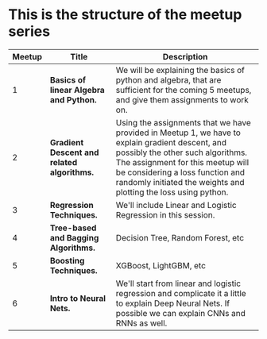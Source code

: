 # This is the structure of the meetup series 
|Meetup  | Title      | Description|
|--------|------------|------------|
|1| **Basics of linear Algebra and Python.** |We will be explaining the basics of python and algebra, that are sufficient for the coming 5 meetups, and give them assignments to work on.|
|2| **Gradient Descent and related algorithms.** |Using the assignments that we have provided in Meetup 1, we have to explain gradient descent, and possibly the other such algorithms. The assignment for this meetup will be considering a loss function and randomly initiated the weights and plotting the loss using python.|
|3| **Regression Techniques.** |We'll include Linear and Logistic Regression in this session.|
|4| **Tree-based and Bagging Algorithms.** |Decision Tree, Random Forest, etc|
|5| **Boosting Techniques.** |XGBoost, LightGBM, etc|
|6| **Intro to Neural Nets.** |We'll start from linear and logistic regression and complicate it a little to explain Deep Neural Nets. If possible we can explain CNNs and RNNs as well.|
